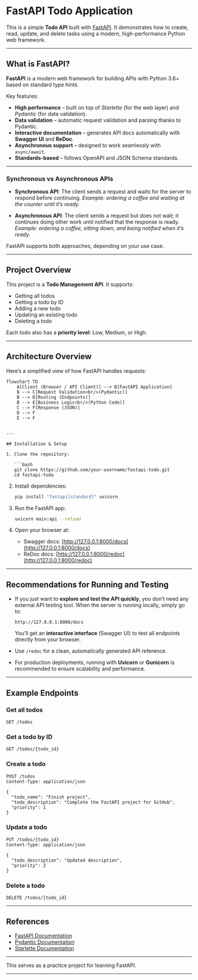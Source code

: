 # FastAPI Todo Application

This is a simple **Todo API** built with [FastAPI](https://fastapi.tiangolo.com/).
It demonstrates how to create, read, update, and delete tasks using a modern, high-performance Python web framework.

---

## What is FastAPI?

**FastAPI** is a modern web framework for building APIs with Python 3.6+ based on standard type hints.

Key features:

* **High performance** – built on top of *Starlette* (for the web layer) and *Pydantic* (for data validation).
* **Data validation** – automatic request validation and parsing thanks to Pydantic.
* **Interactive documentation** – generates API docs automatically with **Swagger UI** and **ReDoc**.
* **Asynchronous support** – designed to work seamlessly with `async/await`.
* **Standards-based** – follows OpenAPI and JSON Schema standards.

---

### Synchronous vs Asynchronous APIs

* **Synchronous API**: The client sends a request and waits for the server to respond before continuing.
  *Example: ordering a coffee and waiting at the counter until it’s ready.*

* **Asynchronous API**: The client sends a request but does not wait; it continues doing other work until notified that the response is ready.
  *Example: ordering a coffee, sitting down, and being notified when it’s ready.*

FastAPI supports both approaches, depending on your use case.

---

## Project Overview

This project is a **Todo Management API**. It supports:

* Getting all todos
* Getting a todo by ID
* Adding a new todo
* Updating an existing todo
* Deleting a todo

Each todo also has a **priority level**: Low, Medium, or High.

---

## Architecture Overview

Here’s a simplified view of how FastAPI handles requests:

```mermaid
flowchart TD
    A[Client (Browser / API Client)] --> B[FastAPI Application]
    B --> C[Request Validation<br/>(Pydantic)]
    B --> D[Routing (Endpoints)]
    B --> E[Business Logic<br/>(Python Code)]
    C --> F[Response (JSON)]
    D --> F
    E --> F


---

## Installation & Setup

1. Clone the repository:

   ```bash
   git clone https://github.com/your-username/fastapi-todo.git
   cd fastapi-todo
   ```

2. Install dependencies:

   ```bash
   pip install "fastapi[standard]" uvicorn
   ```

3. Run the FastAPI app:

   ```bash
   uvicorn main:api --reload
   ```

4. Open your browser at:

   * Swagger docs: [http://127.0.0.1:8000/docs](http://127.0.0.1:8000/docs)
   * ReDoc docs: [http://127.0.0.1:8000/redoc](http://127.0.0.1:8000/redoc)

---

## Recommendations for Running and Testing

* If you just want to **explore and test the API quickly**, you don’t need any external API testing tool.
  When the server is running locally, simply go to:

  ```
  http://127.0.0.1:8000/docs
  ```

  You’ll get an **interactive interface** (Swagger UI) to test all endpoints directly from your browser.

* Use `/redoc` for a clean, automatically generated API reference.

* For production deployments, running with **Uvicorn** or **Gunicorn** is recommended to ensure scalability and performance.

---

## Example Endpoints

### Get all todos

```http
GET /todos
```

### Get a todo by ID

```http
GET /todos/{todo_id}
```

### Create a todo

```http
POST /todos
Content-Type: application/json

{
  "todo_name": "Finish project",
  "todo_description": "Complete the FastAPI project for GitHub",
  "priority": 1
}
```

### Update a todo

```http
PUT /todos/{todo_id}
Content-Type: application/json

{
  "todo_description": "Updated description",
  "priority": 2
}
```

### Delete a todo

```http
DELETE /todos/{todo_id}
```

---

## References

* [FastAPI Documentation](https://fastapi.tiangolo.com/)
* [Pydantic Documentation](https://docs.pydantic.dev/)
* [Starlette Documentation](https://www.starlette.io/)

---

This serves as a practice project for learning FastAPI.

---
